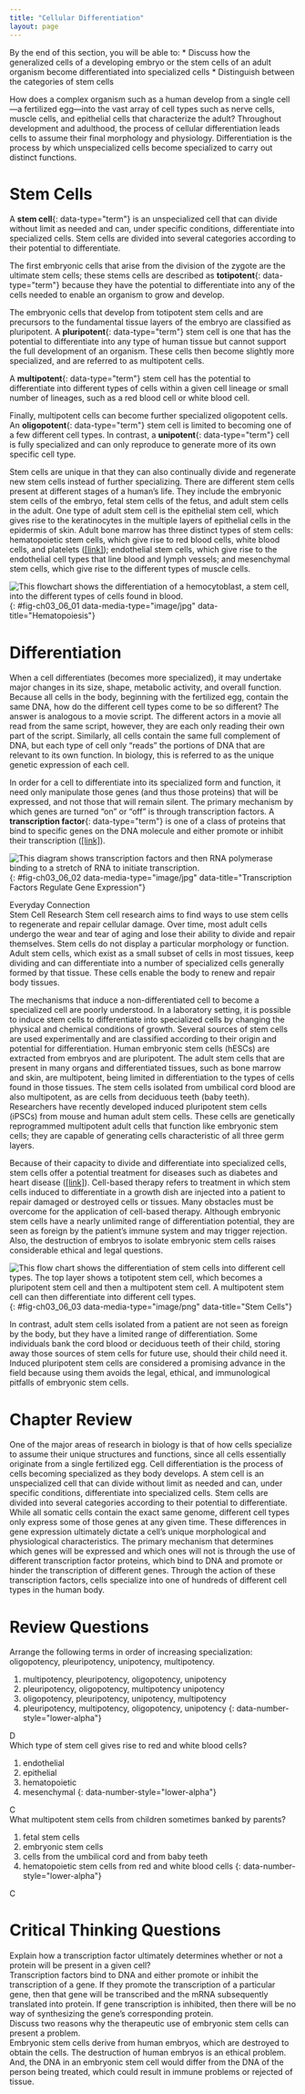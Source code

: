 ```yaml
---
title: "Cellular Differentiation"
layout: page
---
```



<div data-type="abstract" markdown="1">
By the end of this section, you will be able to:
* Discuss how the generalized cells of a developing embryo or the stem cells of an adult organism become differentiated into specialized cells
* Distinguish between the categories of stem cells

</div>

How does a complex organism such as a human develop from a single cell—a fertilized egg—into the vast array of cell types such as nerve cells, muscle cells, and epithelial cells that characterize the adult? Throughout development and adulthood, the process of cellular differentiation leads cells to assume their final morphology and physiology. Differentiation is the process by which unspecialized cells become specialized to carry out distinct functions.

# Stem Cells

A **stem cell**{: data-type="term"} is an unspecialized cell that can divide without limit as needed and can, under specific conditions, differentiate into specialized cells. Stem cells are divided into several categories according to their potential to differentiate.

The first embryonic cells that arise from the division of the zygote are the ultimate stem cells; these stems cells are described as **totipotent**{: data-type="term"} because they have the potential to differentiate into any of the cells needed to enable an organism to grow and develop.

The embryonic cells that develop from totipotent stem cells and are precursors to the fundamental tissue layers of the embryo are classified as pluripotent. A **pluripotent**{: data-type="term"} stem cell is one that has the potential to differentiate into any type of human tissue but cannot support the full development of an organism. These cells then become slightly more specialized, and are referred to as multipotent cells.

A **multipotent**{: data-type="term"} stem cell has the potential to differentiate into different types of cells within a given cell lineage or small number of lineages, such as a red blood cell or white blood cell.

Finally, multipotent cells can become further specialized oligopotent cells. An **oligopotent**{: data-type="term"} stem cell is limited to becoming one of a few different cell types. In contrast, a **unipotent**{: data-type="term"} cell is fully specialized and can only reproduce to generate more of its own specific cell type.

Stem cells are unique in that they can also continually divide and regenerate new stem cells instead of further specializing. There are different stem cells present at different stages of a human’s life. They include the embryonic stem cells of the embryo, fetal stem cells of the fetus, and adult stem cells in the adult. One type of adult stem cell is the epithelial stem cell, which gives rise to the keratinocytes in the multiple layers of epithelial cells in the epidermis of skin. Adult bone marrow has three distinct types of stem cells: hematopoietic stem cells, which give rise to red blood cells, white blood cells, and platelets ([\[link\]](#fig-ch03_06_01)); endothelial stem cells, which give rise to the endothelial cell types that line blood and lymph vessels; and mesenchymal stem cells, which give rise to the different types of muscle cells.

 ![This flowchart shows the differentiation of a hemocytoblast, a stem cell, into the different types of cells found in blood.](../resources/0337_Hematopoiesis_new.jpg "The process of hematopoiesis involves the differentiation of multipotent cells into blood and immune cells. The multipotent hematopoietic stem cells give rise to many different cell types, including the cells of the immune system and red blood cells."){: #fig-ch03_06_01 data-media-type="image/jpg" data-title="Hematopoiesis"}

# Differentiation

When a cell differentiates (becomes more specialized), it may undertake major changes in its size, shape, metabolic activity, and overall function. Because all cells in the body, beginning with the fertilized egg, contain the same DNA, how do the different cell types come to be so different? The answer is analogous to a movie script. The different actors in a movie all read from the same script, however, they are each only reading their own part of the script. Similarly, all cells contain the same full complement of DNA, but each type of cell only “reads” the portions of DNA that are relevant to its own function. In biology, this is referred to as the unique genetic expression of each cell.

In order for a cell to differentiate into its specialized form and function, it need only manipulate those genes (and thus those proteins) that will be expressed, and not those that will remain silent. The primary mechanism by which genes are turned “on” or “off” is through transcription factors. A **transcription factor**{: data-type="term"} is one of a class of proteins that bind to specific genes on the DNA molecule and either promote or inhibit their transcription ([\[link\]](#fig-ch03_06_02)).

 ![This diagram shows transcription factors and then RNA polymerase binding to a stretch of RNA to initiate transcription.](../resources/0338_RNA_Polymerase_Binding.jpg " While each body cell contains the organism&#x2019;s entire genome, different cells regulate gene expression with the use of various transcription factors. Transcription factors are proteins that affect the binding of RNA polymerase to a particular gene on the DNA molecule."){: #fig-ch03_06_02 data-media-type="image/jpg" data-title="Transcription Factors Regulate Gene Expression"}

<div data-type="note" class="anatomy everyday" data-label="" markdown="1">
<div data-type="title">
Everyday Connection
</div>
<span data-type="title">Stem Cell Research</span> Stem cell research aims to find ways to use stem cells to regenerate and repair cellular damage. Over time, most adult cells undergo the wear and tear of aging and lose their ability to divide and repair themselves. Stem cells do not display a particular morphology or function. Adult stem cells, which exist as a small subset of cells in most tissues, keep dividing and can differentiate into a number of specialized cells generally formed by that tissue. These cells enable the body to renew and repair body tissues.

The mechanisms that induce a non-differentiated cell to become a specialized cell are poorly understood. In a laboratory setting, it is possible to induce stem cells to differentiate into specialized cells by changing the physical and chemical conditions of growth. Several sources of stem cells are used experimentally and are classified according to their origin and potential for differentiation. Human embryonic stem cells (hESCs) are extracted from embryos and are pluripotent. The adult stem cells that are present in many organs and differentiated tissues, such as bone marrow and skin, are multipotent, being limited in differentiation to the types of cells found in those tissues. The stem cells isolated from umbilical cord blood are also multipotent, as are cells from deciduous teeth (baby teeth). Researchers have recently developed induced pluripotent stem cells (iPSCs) from mouse and human adult stem cells. These cells are genetically reprogrammed multipotent adult cells that function like embryonic stem cells; they are capable of generating cells characteristic of all three germ layers.

Because of their capacity to divide and differentiate into specialized cells, stem cells offer a potential treatment for diseases such as diabetes and heart disease ([\[link\]](#fig-ch03_06_03)). Cell-based therapy refers to treatment in which stem cells induced to differentiate in a growth dish are injected into a patient to repair damaged or destroyed cells or tissues. Many obstacles must be overcome for the application of cell-based therapy. Although embryonic stem cells have a nearly unlimited range of differentiation potential, they are seen as foreign by the patient’s immune system and may trigger rejection. Also, the destruction of embryos to isolate embryonic stem cells raises considerable ethical and legal questions.

![This flow chart shows the differentiation of stem cells into different cell types. The top layer shows a totipotent stem cell, which becomes a pluripotent stem cell and then a multipotent stem cell. A multipotent stem cell can then differentiate into different cell types.](../resources/422_Feature_Stem_Cell_new.png "The capacity of stem cells to differentiate into specialized cells make them potentially valuable in therapeutic applications designed to replace damaged cells of different body tissues."){: #fig-ch03_06_03 data-media-type="image/png" data-title="Stem Cells"}


In contrast, adult stem cells isolated from a patient are not seen as foreign by the body, but they have a limited range of differentiation. Some individuals bank the cord blood or deciduous teeth of their child, storing away those sources of stem cells for future use, should their child need it. Induced pluripotent stem cells are considered a promising advance in the field because using them avoids the legal, ethical, and immunological pitfalls of embryonic stem cells.

</div>

# Chapter Review

One of the major areas of research in biology is that of how cells specialize to assume their unique structures and functions, since all cells essentially originate from a single fertilized egg. Cell differentiation is the process of cells becoming specialized as they body develops. A stem cell is an unspecialized cell that can divide without limit as needed and can, under specific conditions, differentiate into specialized cells. Stem cells are divided into several categories according to their potential to differentiate. While all somatic cells contain the exact same genome, different cell types only express some of those genes at any given time. These differences in gene expression ultimately dictate a cell’s unique morphological and physiological characteristics. The primary mechanism that determines which genes will be expressed and which ones will not is through the use of different transcription factor proteins, which bind to DNA and promote or hinder the transcription of different genes. Through the action of these transcription factors, cells specialize into one of hundreds of different cell types in the human body.

# Review Questions

<div data-type="exercise">
<div data-type="problem" markdown="1">
Arrange the following terms in order of increasing specialization: oligopotency, pleuripotency, unipotency, multipotency.

1.  multipotency, pleuripotency, oligopotency, unipotency
2.  pleuripotency, oligopotency, multipotency unipotency
3.  oligopotency, pleuripotency, unipotency, multipotency
4.  pleuripotency, multipotency, oligopotency, unipotency
{: data-number-style="lower-alpha"}

</div>
<div data-type="solution" markdown="1">
D

</div>
</div>

<div data-type="exercise">
<div data-type="problem" markdown="1">
Which type of stem cell gives rise to red and white blood cells?

1.  endothelial
2.  epithelial
3.  hematopoietic
4.  mesenchymal
{: data-number-style="lower-alpha"}

</div>
<div data-type="solution" markdown="1">
C

</div>
</div>

<div data-type="exercise">
<div data-type="problem" markdown="1">
What multipotent stem cells from children sometimes banked by parents?

1.  fetal stem cells
2.  embryonic stem cells
3.  cells from the umbilical cord and from baby teeth
4.  hematopoietic stem cells from red and white blood cells
{: data-number-style="lower-alpha"}

</div>
<div data-type="solution" markdown="1">
C

</div>
</div>

# Critical Thinking Questions

<div data-type="exercise">
<div data-type="problem" markdown="1">
Explain how a transcription factor ultimately determines whether or not a protein will be present in a given cell?

</div>
<div data-type="solution" markdown="1">
Transcription factors bind to DNA and either promote or inhibit the transcription of a gene. If they promote the transcription of a particular gene, then that gene will be transcribed and the mRNA subsequently translated into protein. If gene transcription is inhibited, then there will be no way of synthesizing the gene’s corresponding protein.

</div>
</div>

<div data-type="exercise">
<div data-type="problem" markdown="1">
Discuss two reasons why the therapeutic use of embryonic stem cells can present a problem.

</div>
<div data-type="solution" markdown="1">
Embryonic stem cells derive from human embryos, which are destroyed to obtain the cells. The destruction of human embryos is an ethical problem. And, the DNA in an embryonic stem cell would differ from the DNA of the person being treated, which could result in immune problems or rejected of tissue.

</div>
</div>


